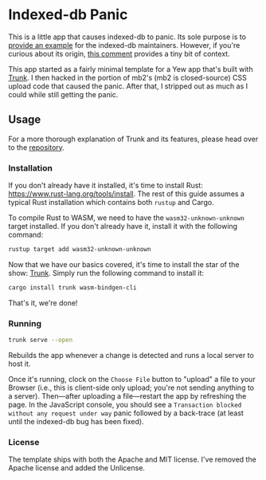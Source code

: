 # Indexed-db Panic

This is a little app that causes indexed-db to panic.  Its sole
purpose is to [provide an
example](https://github.com/ctm/mb2-doc/issues/1636) for the
indexed-db maintainers. However, if you're curious about its origin,
[this
comment](https://github.com/ctm/mb2-doc/issues/1632#issuecomment-3039775943)
provides a tiny bit of context.

This app started as a fairly minimal template for a Yew app that's
built with [Trunk]. I then hacked in the portion of mb2's (mb2 is
closed-source) CSS upload code that caused the panic. After that, I
stripped out as much as I could while still getting the panic.

## Usage

For a more thorough explanation of Trunk and its features, please head over to the [repository][trunk].

### Installation

If you don't already have it installed, it's time to install Rust: <https://www.rust-lang.org/tools/install>.
The rest of this guide assumes a typical Rust installation which contains both `rustup` and Cargo.

To compile Rust to WASM, we need to have the `wasm32-unknown-unknown` target installed.
If you don't already have it, install it with the following command:

```bash
rustup target add wasm32-unknown-unknown
```

Now that we have our basics covered, it's time to install the star of the show: [Trunk].
Simply run the following command to install it:

```bash
cargo install trunk wasm-bindgen-cli
```

That's it, we're done!

### Running

```bash
trunk serve --open
```

Rebuilds the app whenever a change is detected and runs a local server to host it.

Once it's running, clock on the `Choose File` button to "upload" a
file to your Browser (i.e., this is client-side only upload; you're
not sending anything to a server).  Then&mdash;after uploading a
file&mdash;restart the app by refreshing the page. In the JavaScript
console, you should see a `Transaction blocked without any request
under way` panic followed by a back-trace (at least until the
indexed-db bug has been fixed).

### License

The template ships with both the Apache and MIT license. I've removed the Apache
license and added the Unlicense.

[trunk]: https://github.com/thedodd/trunk
